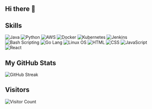 ## Hi there 👋
## Skills

![Java](https://img.shields.io/badge/-Java-007396?logo=java&logoColor=white)
![Python](https://img.shields.io/badge/-Python-3776AB?logo=python&logoColor=white)
![AWS](https://img.shields.io/badge/-AWS-232F3E?logo=amazon-aws&logoColor=white)
![Docker](https://img.shields.io/badge/-Docker-2496ED?logo=docker&logoColor=white)
![Kubernetes](https://img.shields.io/badge/-Kubernetes-326CE5?logo=kubernetes&logoColor=white)
![Jenkins](https://img.shields.io/badge/-Jenkins-D24939?logo=jenkins&logoColor=white)
![Bash Scripting](https://img.shields.io/badge/-Bash_Scripting-4EAA25?logo=gnu-bash&logoColor=white)
![Go Lang](https://img.shields.io/badge/-Go_Lang-00ADD8?logo=go&logoColor=white)
![Linux OS](https://img.shields.io/badge/-Linux_OS-FCC624?logo=linux&logoColor=black)
![HTML](https://img.shields.io/badge/-HTML5-E34F26?logo=html5&logoColor=white)
![CSS](https://img.shields.io/badge/-CSS3-1572B6?logo=css3&logoColor=white)
![JavaScript](https://img.shields.io/badge/-JavaScript-F7DF1E?logo=javascript&logoColor=black)
![React](https://img.shields.io/badge/-React-61DAFB?logo=react&logoColor=black)
## My GitHub Stats

![GitHub Streak](https://streak-stats.demolab.com?user=SreekanthJaladanki&theme=dark&hide_border=true)

## Visitors
![Visitor Count](https://komarev.com/ghpvc/?SreekanthJaladanki=SreekanthJaladanki&style=for-the-badge&color=blue)

<!--
**SreekanthJaladanki/SreekanthJaladanki** is a ✨ _special_ ✨ repository because its `README.md` (this file) appears on your GitHub profile.

Here are some ideas to get you started:

- 🔭 I’m currently working on ...
- 🌱 I’m currently learning ...
- 👯 I’m looking to collaborate on ...
- 🤔 I’m looking for help with ...
- 💬 Ask me about ...
- 📫 How to reach me: ...
- 😄 Pronouns: ...
- ⚡ Fun fact: ...
-->
